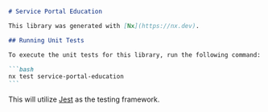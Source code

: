 ````markdown
# Service Portal Education

This library was generated with [Nx](https://nx.dev).

## Running Unit Tests

To execute the unit tests for this library, run the following command:

```bash
nx test service-portal-education
```
````

This will utilize [Jest](https://jestjs.io) as the testing framework.

```

```
